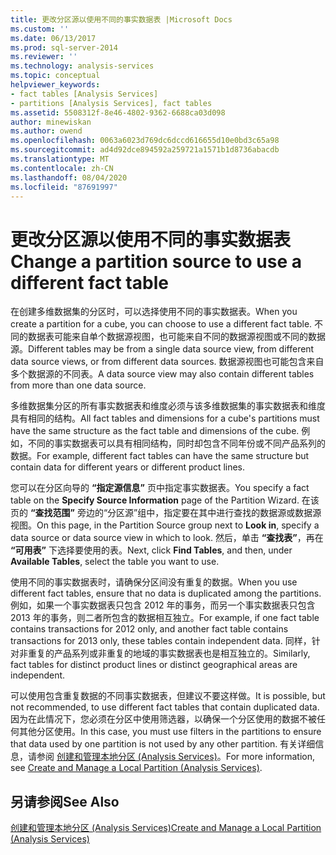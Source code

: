 ```yaml
---
title: 更改分区源以使用不同的事实数据表 |Microsoft Docs
ms.custom: ''
ms.date: 06/13/2017
ms.prod: sql-server-2014
ms.reviewer: ''
ms.technology: analysis-services
ms.topic: conceptual
helpviewer_keywords:
- fact tables [Analysis Services]
- partitions [Analysis Services], fact tables
ms.assetid: 5508312f-8e46-4802-9362-6688ca03d098
author: minewiskan
ms.author: owend
ms.openlocfilehash: 0063a6023d769dc6dccd616655d10e0bd3c65a98
ms.sourcegitcommit: ad4d92dce894592a259721a1571b1d8736abacdb
ms.translationtype: MT
ms.contentlocale: zh-CN
ms.lasthandoff: 08/04/2020
ms.locfileid: "87691997"
---
```

# <a name="change-a-partition-source-to-use-a-different-fact-table"></a><span data-ttu-id="6f707-102">更改分区源以使用不同的事实数据表</span><span class="sxs-lookup"><span data-stu-id="6f707-102">Change a partition source to use a different fact table</span></span>
  <span data-ttu-id="6f707-103">在创建多维数据集的分区时，可以选择使用不同的事实数据表。</span><span class="sxs-lookup"><span data-stu-id="6f707-103">When you create a partition for a cube, you can choose to use a different fact table.</span></span> <span data-ttu-id="6f707-104">不同的数据表可能来自单个数据源视图，也可能来自不同的数据源视图或不同的数据源。</span><span class="sxs-lookup"><span data-stu-id="6f707-104">Different tables may be from a single data source view, from different data source views, or from different data sources.</span></span> <span data-ttu-id="6f707-105">数据源视图也可能包含来自多个数据源的不同表。</span><span class="sxs-lookup"><span data-stu-id="6f707-105">A data source view may also contain different tables from more than one data source.</span></span>  
  
 <span data-ttu-id="6f707-106">多维数据集分区的所有事实数据表和维度必须与该多维数据集的事实数据表和维度具有相同的结构。</span><span class="sxs-lookup"><span data-stu-id="6f707-106">All fact tables and dimensions for a cube's partitions must have the same structure as the fact table and dimensions of the cube.</span></span> <span data-ttu-id="6f707-107">例如，不同的事实数据表可以具有相同结构，同时却包含不同年份或不同产品系列的数据。</span><span class="sxs-lookup"><span data-stu-id="6f707-107">For example, different fact tables can have the same structure but contain data for different years or different product lines.</span></span>  
  
 <span data-ttu-id="6f707-108">您可以在分区向导的 **“指定源信息”** 页中指定事实数据表。</span><span class="sxs-lookup"><span data-stu-id="6f707-108">You specify a fact table on the **Specify Source Information** page of the Partition Wizard.</span></span> <span data-ttu-id="6f707-109">在该页的 **“查找范围”** 旁边的“分区源”组中，指定要在其中进行查找的数据源或数据源视图。</span><span class="sxs-lookup"><span data-stu-id="6f707-109">On this page, in the Partition Source group next to **Look in**, specify a data source or data source view in which to look.</span></span> <span data-ttu-id="6f707-110">然后，单击 **“查找表”**，再在 **“可用表”** 下选择要使用的表。</span><span class="sxs-lookup"><span data-stu-id="6f707-110">Next, click **Find Tables**, and then, under **Available Tables**, select the table you want to use.</span></span>  
  
 <span data-ttu-id="6f707-111">使用不同的事实数据表时，请确保分区间没有重复的数据。</span><span class="sxs-lookup"><span data-stu-id="6f707-111">When you use different fact tables, ensure that no data is duplicated among the partitions.</span></span> <span data-ttu-id="6f707-112">例如，如果一个事实数据表只包含 2012 年的事务，而另一个事实数据表只包含 2013 年的事务，则二者所包含的数据相互独立。</span><span class="sxs-lookup"><span data-stu-id="6f707-112">For example, if one fact table contains transactions for 2012 only, and another fact table contains transactions for 2013 only, these tables contain independent data.</span></span> <span data-ttu-id="6f707-113">同样，针对非重复的产品系列或非重复的地域的事实数据表也是相互独立的。</span><span class="sxs-lookup"><span data-stu-id="6f707-113">Similarly, fact tables for distinct product lines or distinct geographical areas are independent.</span></span>  
  
 <span data-ttu-id="6f707-114">可以使用包含重复数据的不同事实数据表，但建议不要这样做。</span><span class="sxs-lookup"><span data-stu-id="6f707-114">It is possible, but not recommended, to use different fact tables that contain duplicated data.</span></span> <span data-ttu-id="6f707-115">因为在此情况下，您必须在分区中使用筛选器，以确保一个分区使用的数据不被任何其他分区使用。</span><span class="sxs-lookup"><span data-stu-id="6f707-115">In this case, you must use filters in the partitions to ensure that data used by one partition is not used by any other partition.</span></span> <span data-ttu-id="6f707-116">有关详细信息，请参阅 [创建和管理本地分区 (Analysis Services)](create-and-manage-a-local-partition-analysis-services.md)。</span><span class="sxs-lookup"><span data-stu-id="6f707-116">For more information, see [Create and Manage a Local Partition &#40;Analysis Services&#41;](create-and-manage-a-local-partition-analysis-services.md).</span></span>  
  
## <a name="see-also"></a><span data-ttu-id="6f707-117">另请参阅</span><span class="sxs-lookup"><span data-stu-id="6f707-117">See Also</span></span>  
 [<span data-ttu-id="6f707-118">创建和管理本地分区 (Analysis Services)</span><span class="sxs-lookup"><span data-stu-id="6f707-118">Create and Manage a Local Partition &#40;Analysis Services&#41;</span></span>](create-and-manage-a-local-partition-analysis-services.md)  
  
  
